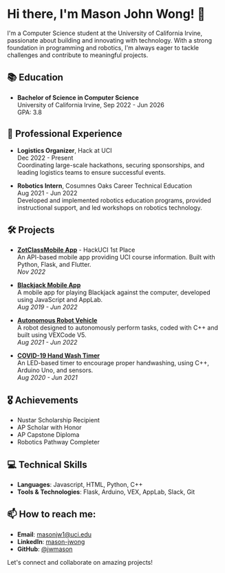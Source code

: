 # Hi there, I'm Mason John Wong! 👋

I'm a Computer Science student at the University of California Irvine, passionate about building and innovating with technology. With a strong foundation in programming and robotics, I'm always eager to tackle challenges and contribute to meaningful projects.

## 📚 Education
- **Bachelor of Science in Computer Science**  
  University of California Irvine, Sep 2022 - Jun 2026  
  GPA: 3.8

## 💼 Professional Experience
- **Logistics Organizer**, Hack at UCI  
  Dec 2022 - Present  
  Coordinating large-scale hackathons, securing sponsorships, and leading logistics teams to ensure successful events.

- **Robotics Intern**, Cosumnes Oaks Career Technical Education  
  Aug 2021 - Jun 2022  
  Developed and implemented robotics education programs, provided instructional support, and led workshops on robotics technology.

## 🛠 Projects
- **[ZotClassMobile App](https://github.com/jwmason/zotclassmobile)** - HackUCI 1st Place  
  An API-based mobile app providing UCI course information. Built with Python, Flask, and Flutter.  
  _Nov 2022_

- **[Blackjack Mobile App](https://github.com/jwmason/blackjack-app)**  
  A mobile app for playing Blackjack against the computer, developed using JavaScript and AppLab.  
  _Aug 2019 - Jun 2022_

- **[Autonomous Robot Vehicle](https://github.com/jwmason/autonomous-robot)**  
  A robot designed to autonomously perform tasks, coded with C++ and built using VEXCode V5.  
  _Aug 2021 - Jun 2022_

- **[COVID-19 Hand Wash Timer](https://github.com/jwmason/covid-handwash-timer)**  
  An LED-based timer to encourage proper handwashing, using C++, Arduino Uno, and sensors.  
  _Aug 2020 - Jun 2021_

## 🎖 Achievements
- Nustar Scholarship Recipient
- AP Scholar with Honor
- AP Capstone Diploma
- Robotics Pathway Completer

## 💻 Technical Skills
- **Languages**: Javascript, HTML, Python, C++
- **Tools & Technologies**: Flask, Arduino, VEX, AppLab, Slack, Git

## 📫 How to reach me:
- **Email**: [masonjw1@uci.edu](mailto:masonjw1@uci.edu)
- **LinkedIn**: [mason-jwong](https://www.linkedin.com/in/mason-jwong)
- **GitHub**: [@jwmason](https://github.com/jwmason)

Let's connect and collaborate on amazing projects!
